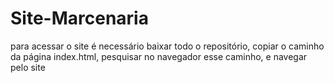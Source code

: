 # Site-Marcenaria

para acessar o site é necessário baixar todo o repositório, copiar o caminho da página index.html, pesquisar no navegador esse caminho, e navegar pelo site
